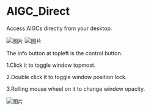 # AIGC_Direct
Access AIGCs directly from your desktop.

![图片](https://user-images.githubusercontent.com/8372598/236621653-f2e9d0cd-fe22-4655-9cb8-8c79470431b3.png)         ![图片](https://user-images.githubusercontent.com/8372598/236621610-748168ba-b3d8-4d74-a9f8-d0d32b971434.png)

The info button at topleft is the control button.

1.Click it to toggle window topmost.

2.Double click it to toggle window position lock.

3.Rolling mouse wheel on it to change window opacity.

![图片](https://user-images.githubusercontent.com/8372598/236621938-73a61d8c-a009-4eda-875d-b8d871a3056a.png)
